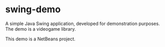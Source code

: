 swing-demo
==========

A simple Java Swing application, developed for demonstration purposes.
The demo is a videogame library.

This demo is a NetBeans project.
